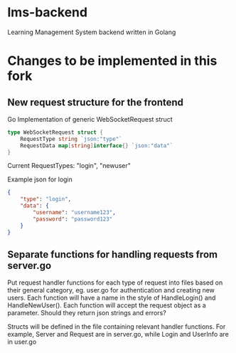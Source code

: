 # lms-backend
Learning Management System backend written in Golang

# Changes to be implemented in this fork

## New request structure for the frontend
Go Implementation of generic WebSocketRequest struct
```go
type WebSocketRequest struct {
    RequestType string `json:"type"`
    RequestData map[string]interface{} `json:"data"`
}
```
Current RequestTypes: "login", "newuser"

Example json for login
```json
{
    "type": "login",
    "data": {
        "username": "username123",
        "password": "password123"
    }
}
```


## Separate functions for handling requests from server.go
Put request handler functions for each type of request into files based on their general category, eg. user.go for authentication and creating new users. Each function will have a name in the style of HandleLogin() and HandleNewUser(). Each function will accept the request object as a parameter. Should they return json strings and errors?

Structs will be defined in the file containing relevant handler functions. For example, Server and Request are in server.go, while Login and UserInfo are in user.go